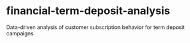 # financial-term-deposit-analysis
Data-driven analysis of customer subscription behavior for term deposit campaigns
